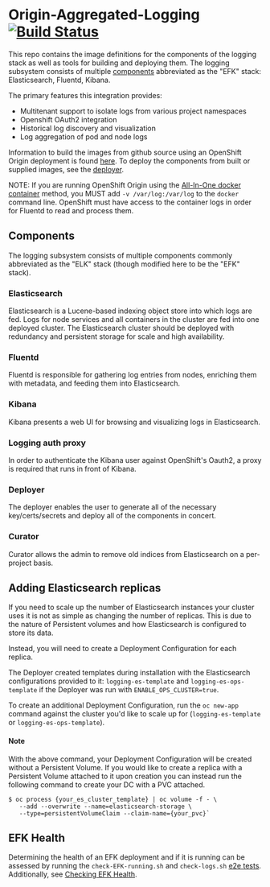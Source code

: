# Origin-Aggregated-Logging [![Build Status](https://ci.openshift.redhat.com/jenkins/buildStatus/icon?job=test-origin-aggregated-logging)](https://ci.openshift.redhat.com/jenkins/job/test-origin-aggregated-logging)

This repo contains the image definitions for the components of the logging
stack as well as tools for building and deploying them.  The logging subsystem
consists of multiple [components](#Components) abbreviated as the "EFK" 
stack: Elasticsearch, Fluentd, Kibana.

The primary features this integration provides:

* Multitenant support to isolate logs from various project namespaces
* Openshift OAuth2 integration
* Historical log discovery and visualization
* Log aggregation of pod and node logs

Information to build the images from github source using an OpenShift
Origin deployment is found [here](HACKING.md).  To deploy the components from built or supplied images, see the [deployer](./deployer).

NOTE: If you are running OpenShift Origin using the
[All-In-One docker container](https://docs.openshift.org/latest/getting_started/administrators.html#running-in-a-docker-container)
method, you MUST add `-v /var/log:/var/log` to the `docker` command line.
OpenShift must have access to the container logs in order for Fluentd to read
and process them.

## Components

The logging subsystem consists of multiple components commonly abbreviated
as the "ELK" stack (though modified here to be the "EFK" stack).

### Elasticsearch

Elasticsearch is a Lucene-based indexing object store into which logs
are fed. Logs for node services and all containers in the cluster are
fed into one deployed cluster. The Elasticsearch cluster should be deployed
with redundancy and persistent storage for scale and high availability.

### Fluentd

Fluentd is responsible for gathering log entries from nodes, enriching
them with metadata, and feeding them into Elasticsearch.

### Kibana

Kibana presents a web UI for browsing and visualizing logs in Elasticsearch.

### Logging auth proxy

In order to authenticate the Kibana user against OpenShift's Oauth2, a
proxy is required that runs in front of Kibana.

### Deployer

The deployer enables the user to generate all of the necessary
key/certs/secrets and deploy all of the components in concert.

### Curator

Curator allows the admin to remove old indices from Elasticsearch on a per-project
basis.

## Adding Elasticsearch replicas

If you need to scale up the number of Elasticsearch instances your cluster uses
it is not as simple as changing the number of replicas. This is due to the nature
of Persistent volumes and how Elasticsearch is configured to store its data.

Instead, you will need to create a Deployment Configuration for each replica.

The Deployer created templates during installation with the Elasticsearch
configurations provided to it: `logging-es-template` and `logging-es-ops-template`
if the Deployer was run with `ENABLE_OPS_CLUSTER=true`.

To create an additional Deployment Configuration, run the `oc new-app` command
against the cluster you'd like to scale up for (`logging-es-template` or
`logging-es-ops-template`).

#### Note
  With the above command, your Deployment Configuration will be created without
  a Persistent Volume. If you would like to create a replica with a Persistent
  Volume attached to it upon creation you can instead run the following command
  to create your DC with a PVC attached.

    $ oc process {your_es_cluster_template} | oc volume -f - \
       --add --overwrite --name=elasticsearch-storage \
       --type=persistentVolumeClaim --claim-name={your_pvc}`

## EFK Health

Determining the health of an EFK deployment and if it is running can be assessed
by running the `check-EFK-running.sh` and `check-logs.sh` [e2e tests](hack/testing/).
Additionally, see [Checking EFK Health](deployer/README.md#checking-efk-health).
